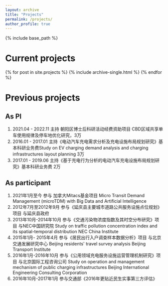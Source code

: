```yaml
---
layout: archive
title: "Projects"
permalink: /projects/
author_profile: true
---
```


{% include base_path %}

# Current projects
{% for post in site.projects %} {% include archive-single.html %} {% endfor %}

# Previous projects
## As PI
1. 2021.04 - 2022.11 主持 朝阳区博士后科研活动经费资助项目 CBD区域共享单车使用规律及停车地优化研究，3万
1. 2016.01 - 2017.01 主持《电动汽车充电需求分析及充电设施布局规划研究》基本科研业务费Study on EV charging demand analysis and charging infrastructures layout planning 3万
1. 2017.01 - 2019.06 主持《基于充电行为分析的电动汽车充电设施布局规划研究》基本科研业务费 2万

## As participant
1. 2021年1月至今 参与 加拿大Mitacs基金项目 Micro Transit Demand Management (microTDM) with Big Data and Artificial Intelligence
1. 2012年7月至2012年9月 参与《延庆县主要城市道路公共服务设施点位规划》项目 与延庆县政府
2. 2013年10月-2014年10月  参与《交通污染物浓度指数及其时空分布研究》项目 与NEC中国研究院
Study on traffic pollution concentration index and its spatial-temporal distribution
NEC China Institute
3. 2015年1月- 2015年4月 参与《居民出行入户调查样本数据分析》项目 与北京交通发展研究中心
Beijing residents' travel survey analysis
Beijing Transport Institute
4. 2016年1月-2016年10月 参与《公用领域充电服务设施运营管理机制研究》项目 与北京国际工程咨询公司
Study on operation and management mechanism of public charging infrastructures 
Beijing International Engineering Consulting Corporation
5. 2016年10月-2017年1月 参与交通部《2016年更贴近民生实事第三方评估》
